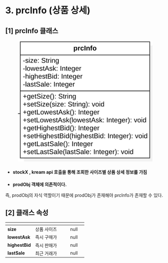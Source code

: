 # 3. prcInfo (상품 상세)

## \[1] prcInfo 클래스

<figure><img src="../../../../.gitbook/assets/image (3) (1) (1).png" alt=""><figcaption></figcaption></figure>

* #### **stockX , kream api 호출을 통해 조회한 사이즈별** 상품 상세 정보**를 가짐**
* **prodObj 객체에 의존적이다.**

즉, prodObj의 자식 역할이기 때문에 prodObj가 존재해야 prcInfo가 존재할 수 있다.

## \[2]  클래스 속성

<table data-view="cards"><thead><tr><th></th><th></th><th data-hidden></th><th data-hidden data-type="files"></th><th data-hidden data-type="number"></th><th data-hidden data-type="select"></th></tr></thead><tbody><tr><td><strong>size</strong></td><td>상품 사이즈</td><td></td><td></td><td>null</td><td></td></tr><tr><td><strong>lowestAsk</strong></td><td>즉시 구매가</td><td></td><td></td><td>null</td><td></td></tr><tr><td><strong>highestBid</strong></td><td>즉시 판매가</td><td></td><td></td><td>null</td><td></td></tr><tr><td><strong>lastSale</strong></td><td>최근 거래가</td><td></td><td></td><td>null</td><td></td></tr></tbody></table>
